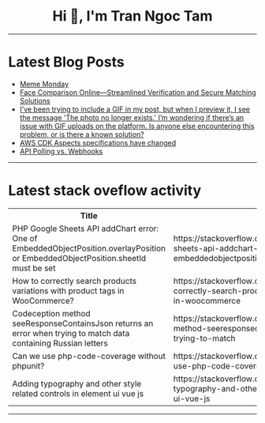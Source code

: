 <h1 align="center">Hi 👋, I'm Tran Ngoc Tam</h1>

---

# Latest Blog Posts 
<!-- BLOG-POST-LIST:START -->
- [Meme Monday](https://dev.to/ben/meme-monday-8hm)
- [Face Comparison Online—Streamlined Verification and Secure Matching Solutions](https://dev.to/faceplugin/face-comparison-online-streamlined-verification-and-secure-matching-solutions-n9c)
- [I’ve been trying to include a GIF in my post, but when I preview it, I see the message &#39;The photo no longer exists.&#39; I’m wondering if there’s an issue with GIF uploads on the platform. Is anyone else encountering this problem, or is there a known solution?](https://dev.to/roxana_haidiner/ive-been-trying-to-include-a-gif-in-my-post-but-when-i-preview-it-i-see-the-message-the-photo-2gj6)
- [AWS CDK Aspects specifications have changed](https://dev.to/aws-heroes/aws-cdk-aspects-specifications-have-changed-3i75)
- [API Polling vs. Webhooks](https://dev.to/msnmongare/api-polling-vs-webhooks-15h4)
<!-- BLOG-POST-LIST:END -->

---

# Latest stack oveflow activity
<table>
  <tr><th>Title</th><th>Link</th></tr>
  <!-- STACKOVERFLOW:START --><tr><td>PHP Google Sheets API addChart error: One of EmbeddedObjectPosition.overlayPosition or EmbeddedObjectPosition.sheetId must be set</td><td>https://stackoverflow.com/questions/79284878/php-google-sheets-api-addchart-error-one-of-embeddedobjectposition-overlayposit</td></tr><tr><td>How to correctly search products variations with product tags in WooCommerce?</td><td>https://stackoverflow.com/questions/79284712/how-to-correctly-search-products-variations-with-product-tags-in-woocommerce</td></tr><tr><td>Codeception method seeResponseContainsJson returns an error when trying to match data containing Russian letters</td><td>https://stackoverflow.com/questions/79284700/codeception-method-seeresponsecontainsjson-returns-an-error-when-trying-to-match</td></tr><tr><td>Can we use php-code-coverage without phpunit?</td><td>https://stackoverflow.com/questions/79284637/can-we-use-php-code-coverage-without-phpunit</td></tr><tr><td>Adding typography and other style related controls in element ui vue js</td><td>https://stackoverflow.com/questions/79284516/adding-typography-and-other-style-related-controls-in-element-ui-vue-js</td></tr><!-- STACKOVERFLOW:END -->
</table>

---


